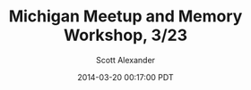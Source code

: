 ---
layout: podcast
title: "Michigan Meetup and Memory Workshop, 3/23"
author: Scott Alexander
description: https://slatestarcodex.com/2014/03/20/michigan-meetup-and-memory-workshop-323/
date: 2014-03-20 00:17:00 PDT
length: 174557
duration: 43
guid: michigan-meetup-and-memory-workshop-323
---